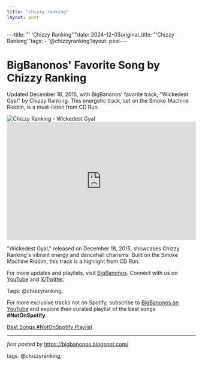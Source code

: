 ```yaml
---
title: "chizzy ranking"
layout: post
---
```

---title: "' 'Chizzy Ranking''"date: 2024-12-03original_title: "'Chizzy Ranking'"tags:  - '@chizzyranking'layout: post---<!-- Post Title --><h1 >BigBanonos' Favorite Song by Chizzy Ranking</h1> <!-- Introductory Text --><p >Updated December 18, 2015, with BigBanonos' favorite track, "Wickedest Gyal" by Chizzy Ranking. This energetic track, set on the Smoke Machine Riddim, is a must-listen from CD Run.</p> <!-- Featured Image --><div > <img src="https://is1-ssl.mzstatic.com/image/thumb/Music7/v4/e3/8d/f6/e38df643-1497-33d6-bbf1-1173eb103f83/cover.jpg/486x486bb.png" alt="Chizzy Ranking - Wickedest Gyal" /></div> <!-- YouTube Video Embed --><div > <iframe width="100%" height="315" src="https://www.youtube.com/embed/fx2dLzpvlW4" title="Wickedest Gyal (Smoke Machine Riddim)" frameborder="0" allow="accelerometer; autoplay; clipboard-write; encrypted-media; gyroscope; picture-in-picture; web-share" referrerpolicy="strict-origin-when-cross-origin" allowfullscreen></iframe></div> <!-- Song Information --><div > <p>"Wickedest Gyal," released on December 18, 2015, showcases Chizzy Ranking's vibrant energy and dancehall charisma. Built on the Smoke Machine Riddim, this track is a highlight from CD Run.</p></div> <!-- Footer Links --><div > <p>For more updates and playlists, visit <a href="https://bigbanonos.blogspot.com/" target="_blank">BigBanonos</a>. Connect with us on <a href="https://www.youtube.com/@BigBanonos" target="_blank">YouTube</a> and <a href="https://x.com/bigbanonos" target="_blank">X/Twitter</a>.</p></div> <!-- Tags --><p >Tags: @chizzyranking,</p><!--Subscribe and Playlist Links--><div>    <p>For more exclusive tracks not on Spotify, subscribe to <a href="https://www.youtube.com/@BigBanonos" target="_blank">BigBanonos on YouTube</a> and explore their curated playlist of the best songs <strong>#NotOnSpotify</strong>.</p>    <p><a href="https://www.youtube.com/playlist?list=PLtuNtuTatqI0kFahUCbtbfenC_ET5O_tr" target="_blank">Best Songs #NotOnSpotify Playlist<br /></a></p></div><hr /><p><em>first posted by</em> <a href="https://bigbanonos.blogspot.com/" rel="noopener" target="_new">https://bigbanonos.blogspot.com/</a></p><p>tags: @chizzyranking,</p>